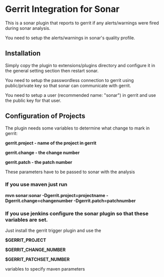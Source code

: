 # Gerrit Integration for Sonar
 
This is a sonar plugin that reports to gerrit if any alerts/warnings were fired during sonar analysis.

You need to setup the alerts/warnings in sonar's quality profile.

## Installation
Simply copy the plugin to extensions/plugins directory and configure it in the general setting section then restart sonar.

You need to setup the passwordless connection to gerrit using public/private key so that sonar can communicate with gerrit.

You need to setup a user (recommended name: "sonar") in gerrit and use the public key for that user.

## Configuration of Projects

The plugin needs some variables to determine what change to mark in gerrit:

**gerrit.project - name of the project in gerrit**

**gerrit.change - the change number**

**gerrit.patch - the patch number**

These parameters have to be passed to sonar with the analysis

### If you use maven just run

**mvn sonar:sonar -Dgerrit.project=projectname -Dgerrit.change=changenumber -Dgerrit.patch=patchnumber**

### If you use jenkins configure the sonar plugin so that these variables are set.

Just install the gerrit trigger plugin and use the 

**$GERRIT_PROJECT**

**$GERRIT_CHANGE_NUMBER**

**$GERRIT_PATCHSET_NUMBER**

variables to specify maven parameters


